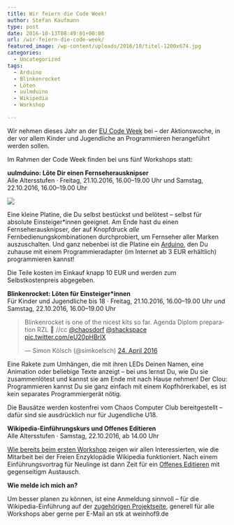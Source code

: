 ```yaml
---
title: Wir feiern die Code Week!
author: Stefan Kaufmann
type: post
date: 2016-10-13T08:49:01+00:00
url: /wir-feiern-die-code-week/
featured_image: /wp-content/uploads/2016/10/titel-1200x674.jpg
categories:
  - Uncategorized
tags:
  - Arduino
  - Blinkenrocket
  - Löten
  - uulmduino
  - Wikipedia
  - Workshop

---
```

Wir nehmen dieses Jahr an der [EU Code Week][1] bei – der Aktionswoche, in der vor allem Kinder und Jugendliche an Programmieren herangeführt werden sollen.

Im Rahmen der Code Week finden bei uns fünf Workshops statt:

**uulmduino: Löte Dir einen Fernseherausknipser**  
Alle Altersstufen · Freitag, 21.10.2016, 16.00–19.00 Uhr und Samstag, 22.10.2016, 16.00–19.00 Uhr

![](/wp-content/uploads/2016/10/titel.jpg)

Eine kleine Platine, die Du selbst bestückst und belötest – selbst für absolute Einsteiger\*innen geeignet. Am Ende hast du einen Fernseherausknipser, der auf Knopfdruck _alle_ Fernbedienungskombinationen durchprobiert, um Fernseher aller Marken auszuschalten. Und ganz nebenbei ist die Platine ein [Arduino][3], den Du zuhause mit einem Programmieradapter (im Internet ab 3 EUR erhältlich) programmieren kannst!

Die Teile kosten im Einkauf knapp 10 EUR und werden zum Selbstkostenpreis abgegeben.

**Blinkenrocket: Löten für Einsteiger\*innen**  
Für Kinder und Jugendliche bis 18 · Freitag, 21.10.2016, 16.00–19.00 Uhr und Samstag, 22.10.2016, 16.00–19.00 Uhr

<blockquote class="twitter-tweet" data-lang="de">
  <p dir="ltr" lang="en">
    Blinkenrocket is one of the nicest kits so far. Agenda Diplom preparation RZL 🙂 //cc <a href="https://twitter.com/chaosdorf">@chaosdorf</a> <a href="https://twitter.com/shackspace">@shackspace</a> <a href="https://t.co/eU20pHBrIX">pic.twitter.com/eU20pHBrIX</a>
  </p>
  
  <p>
    — Simon Kölsch (@simkoelsch) <a href="https://twitter.com/simkoelsch/status/724186763548332032">24. April 2016</a>
  </p>
</blockquote>



Eine Rakete zum Umhängen, die mit ihren LEDs Deinen Namen, eine Animation oder beliebige Texte anzeigt – bei uns lernst Du, wie Du sie zusammenlötest und kannst sie am Ende mit nach Hause nehmen! Der Clou: Programmieren kannst Du sie ganz einfach mit einem Kopfhörerkabel, es ist kein separates Programmiergerät nötig.

Die Bausätze werden kostenfrei vom Chaos Computer Club bereitgestellt – dafür sind sie ausdrücklich nur für Jugendliche U18.

**Wikipedia-Einführungskurs und Offenes Editieren**  
Alle Altersstufen · Samstag, 22.10.2016, ab 14.00 Uhr

[Wie bereits beim ersten Workshop][4] zeigen wir allen Interessierten, wie die Mitarbeit bei der Freien Enzyklopädie Wikipedia funktioniert. Nach einem Einführungsvortrag für Neulinge ist dann Zeit für ein [Offenes Editieren][5] mit gegenseitigm Austausch.

**Wie melde ich mich an?**

Um besser planen zu können, ist eine Anmeldung sinnvoll – für die Wikipedia-Einführung auf der [zugehörigen Projektseite][6], generell für alle Workshops aber gerne per E-Mail an stk at weinhof9.de

 [1]: http://codeweek.de
 [2]: https://verschwoerhaus.de/wp-content/uploads/2016/10/titel.jpg
 [3]: https://de.wikipedia.org/wiki/Arduino_(Plattform)
 [4]: https://verschwoerhaus.de/und-noch-ein-prototyp-der-erste-wikipedia-einfuehrungsworkshop/
 [5]: https://de.wikipedia.org/wiki/Wikipedia:Offenes_Editieren
 [6]: https://de.wikipedia.org/wiki/Wikipedia:Ulm/Neu-Ulm